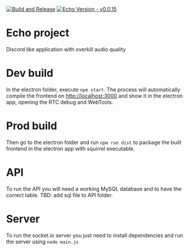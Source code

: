 [![Build and Release](https://github.com/KuryGabriele/echo-project/actions/workflows/build.yml/badge.svg)](https://github.com/KuryGabriele/echo-project/actions/workflows/build.yml)
[![Echo Version - v0.0.15](https://img.shields.io/badge/Echo_Version-v0.0.14-2ea44f)](https://echo.kuricki.com)


# Echo project

Discord like application with overkill audio quality

# Dev build

In the electron folder, execute `npm start`. The process will automatically compile the frontend on [http://localhost:3000](http://localhost:3000) and show it in the electron app, opening the RTC debug and WebTools.

# Prod build

Then go to the electron folder and run `npm run dist` to package the built frontend in the electron app with squirrel executable.

# API

To run the API you will need a working MySQL database and to have the correct table.
TBD: add sql file to API folder.

# Server

To run the socket.io server you just need to install dependencies and run the server using `node main.js`
